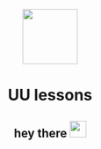 <div id="header" align="center">
  <img src="https://i.giphy.com/media/v1.Y2lkPTc5MGI3NjExaHpiNGFhbHA0ZXppNXl2OTRlOW4xYmt5djhrMWx0bGtnYzUzN3ZxdiZlcD12MV9pbnRlcm5hbF9naWZfYnlfaWQmY3Q9Zw/4J9sNelyTpC9pJyjKx/giphy.gif" width="100"/>
</div>
<h1 align="center">
  UU lessons
</h1>
<h2 align="center">
  hey there
  <img src="https://media.giphy.com/media/hvRJCLFzcasrR4ia7z/giphy.gif" width="30px"/>
</h2>
